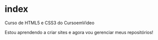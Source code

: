# index
 Curso de HTML5 e CSS3 do CursoemVideo

 Estou aprendendo a criar sites e agora vou gerenciar meus repositórios!
